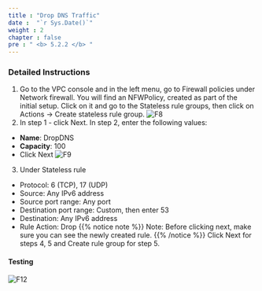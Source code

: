 ```yaml
---
title : "Drop DNS Traffic"
date :  "`r Sys.Date()`" 
weight : 2
chapter : false
pre : " <b> 5.2.2 </b> "
---
```

### **Detailed Instructions**
1. Go to the VPC console and in the left menu, go to Firewall policies under Network firewall. You will find an NFWPolicy, created as part of the initial setup. Click on it and go to the Stateless rule groups, then click on Actions -> Create stateless rule group.
![F8](/images/structure/F8.png)
2. In step 1 - click Next. In step 2, enter the following values:
- **Name**: DropDNS
- **Capacity**: 100
- Click Next
![F9](/images/structure/F9.png)
3. Under Stateless rule
- Protocol: 6 (TCP), 17 (UDP)
- Source: Any IPv6 address
- Source port range: Any port
- Destination port range: Custom, then enter 53
- Destination: Any IPv6 address
- Rule Action: Drop
{{% notice note %}}
Note: Before clicking next, make sure you can see the newly created rule.
{{% /notice %}}
Click Next for steps 4, 5 and Create rule group for step 5.

#### Testing
![F12](/images/structure/F12.png)